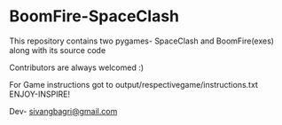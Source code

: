 # BoomFire-SpaceClash
 This repository contains two pygames- SpaceClash and BoomFire(exes) along with its source code
 
 Contributors are always welcomed :)
 
 For Game instructions got to output/respectivegame/instructions.txt
 ENJOY-INSPIRE!
 
 Dev- sivangbagri@gmail.com
 

